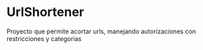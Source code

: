 # UrlShortener
Proyecto que permite acortar urls, manejando autorizaciones con restricciones y categorias
